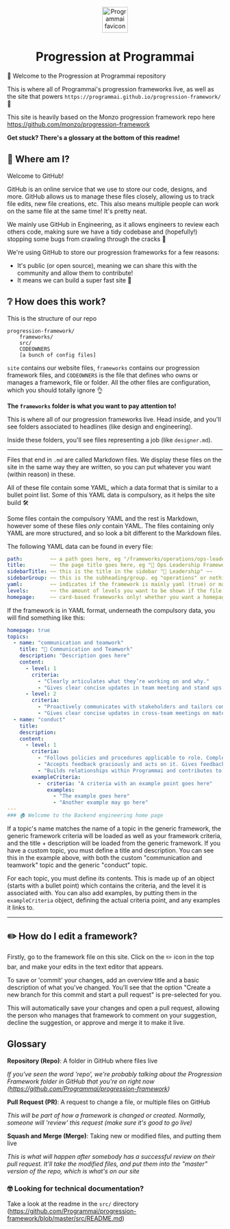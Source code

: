 <p align="center">
  <a href="https://www.programmai.com">
    <img alt="Programmai favicon" src="https://programmai.com/wp-content/uploads/2019/02/cropped-p_logo_norm-192x192.png" width="60" />
  </a>
</p>
<h1 align="center">
    Progression at Programmai
</h1>

🎉 Welcome to the Progression at Programmai repository

This is where all of Programmai's progression frameworks live, as well as the site that powers `https://programmai.github.io/progression-framework/` 💪

This site is heavily based on the Monzo progression framework repo here https://github.com/monzo/progression-framework

**Get stuck? There's a glossary at the bottom of this readme!**

## 🤯 Where am I?

Welcome to GitHub!

GitHub is an online service that we use to store our code, designs, and more. GitHub allows us to manage these files closely, allowing us to track file edits, new file creations, etc. This also means multiple people can work on the same file at the same time! It's pretty neat.

We mainly use GitHub in Engineering, as it allows engineers to review each others code, making sure we have a tidy codebase and (hopefully!) stopping some bugs from crawling through the cracks 🐛

We're using GitHub to store our progression frameworks for a few reasons:
- It's public (or open source), meaning we can share this with the community and allow them to contribute!
- It means we can build a super fast site 🚀

## ❔ How does this work?

This is the structure of our repo
```
progression-framework/
    frameworks/
    src/
    CODEOWNERS
    [a bunch of config files]
```

`site` contains our website files, `frameworks` contains our progression framework files, and `CODEOWNERS` is the file that defines who owns or manages a framework, file or folder.
All the other files are configuration, which you should totally ignore 👌

**The `frameworks` folder is what you want to pay attention to!**


This is where all of our progression frameworks live. Head inside, and you'll see folders associated to headlines (like design and engineering).

Inside these folders, you'll see files representing a job (like `designer.md`). 

---

Files that end in `.md` are called Markdown files. We display these files on the site in the same way they are written, so you can put whatever you want  (within reason) in these.

All of these file contain some YAML, which a data format that is similar to a bullet point list. Some of this YAML data is compulsory, as it helps the site build 🛠️

Some files contain the compulsory YAML and the rest is Markdown, however some of these files *only* contain YAML.
The files containing only YAML are more structured, and so look a bit different to the Markdown files.

The following YAML data can be found in every file:

``` yaml
path:         ~~ a path goes here, eg "/frameworks/operations/ops-leadership" ~~
title:        ~~ the page title goes here, eg "🎯 Ops Leadership Framework" ~~
sidebarTitle: ~~ this is the title in the sidebar "🎯 Leadership" ~~
sidebarGroup: ~~ this is the subheading/group. eg "operations" or nothing ~~
yaml:         ~~ indicates if the framework is mainly yaml (true) or markdown (false) ~~
levels:       ~~ the amount of levels you want to be shown if the file is yaml, eg 6 or nothing ~~
homepage:     ~~ card-based frameworks only! whether you want a homepage to be shown, eg true, false, or nothing if irrelevant ~~
```

If the framework is in YAML format, underneath the compulsory data, you will find something like this:

``` yaml
homepage: true
topics:
  - name: "communication and teamwork"
    title: "💬 Communication and Teamwork"
    description: "Description goes here"
    content:
      - level: 1
        criteria:
          - "Clearly articulates what they’re working on and why."
          - "Gives clear concise updates in team meeting and stand ups on material which is relevant for the team"
      - level: 2
        criteria:
          - "Proactively communicates with stakeholders and tailors communication to audience. Keeps stakeholders like COps, legal, marketing, finance updated on progress and ensures they have what they need."
          - "Gives clear concise updates in cross-team meetings on material which is relevant for the teams"
  - name: "conduct"
    title:
    description:
    content:
      - level: 1
        criteria:
          - "Follows policies and procedures applicable to role. Completes training."
          - "Accepts feedback graciously and acts on it. Gives feedback when requested"
          - "Builds relationships within Programmai and contributes to building a supportive, knowledgable and engaged peer group"
        exampleCriteria:
          -  criteria: "A criteria with an example point goes here"
             examples:
               - "The example goes here"
               - "Another example may go here"
---
### 🏠 Welcome to the Backend engineering home page
```

If a topic's name matches the name of a topic in the generic framework, the generic framework criteria will be loaded as well as your framework criteria, and the title + description will be loaded from the generic framework.
If you have a custom topic, you must define a title and description.
You can see this in the example above, with both the custom "communication and teamwork" topic and the generic "conduct" topic.

For each topic, you must define its contents. This is made up of an object (starts with a bullet point) which contains the criteria, and the level it is associated with.
You can also add examples, by putting them in the `exampleCriteria` object, defining the actual criteria point, and any examples it links to.

---

## ✏️ How do I edit a framework?

Firstly, go to the framework file on this site. Click on the ✏️ icon in the top bar, and make your edits in the text editor that appears.

To save or 'commit' your changes, add an overview title and a basic description of what you've changed. You'll see that the option "Create a new branch for this commit and start a pull request" is pre-selected for you.

This will automatically save your changes and open a pull request, allowing the person who manages that framework to comment on your suggestion, decline the suggestion, or approve and merge it to make it live.


## Glossary

**Repository (Repo)**: A folder in GitHub where files live

*If you've seen the word 'repo', we're probably talking about the Progression Framework folder in GitHub that you're on right now (https://github.com/Programmai/progression-framework)*

**Pull Request (PR)**: A request to change a file, or multiple files on GitHub

*This will be part of how a framework is changed or created. Normally, someone will 'review' this request (make sure it's good to go live)*

**Squash and Merge (Merge)**: Taking new or modified files, and putting them live

*This is what will happen after somebody has a successful review on their pull request. It'll take the modified files, and put them into the "master" version of the repo, which is what's on our site*


### 🤓 Looking for technical documentation?
Take a look at the readme in the `src/` directory (https://github.com/Programmai/progression-framework/blob/master/src/README.md)
